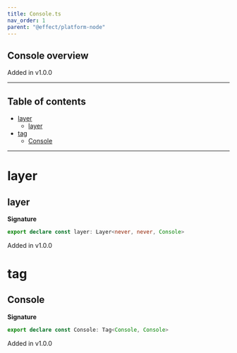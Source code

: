 ```yaml
---
title: Console.ts
nav_order: 1
parent: "@effect/platform-node"
---
```


## Console overview

Added in v1.0.0

---

<h2 class="text-delta">Table of contents</h2>

- [layer](#layer)
  - [layer](#layer-1)
- [tag](#tag)
  - [Console](#console)

---

# layer

## layer

**Signature**

```ts
export declare const layer: Layer<never, never, Console>
```

Added in v1.0.0

# tag

## Console

**Signature**

```ts
export declare const Console: Tag<Console, Console>
```

Added in v1.0.0
